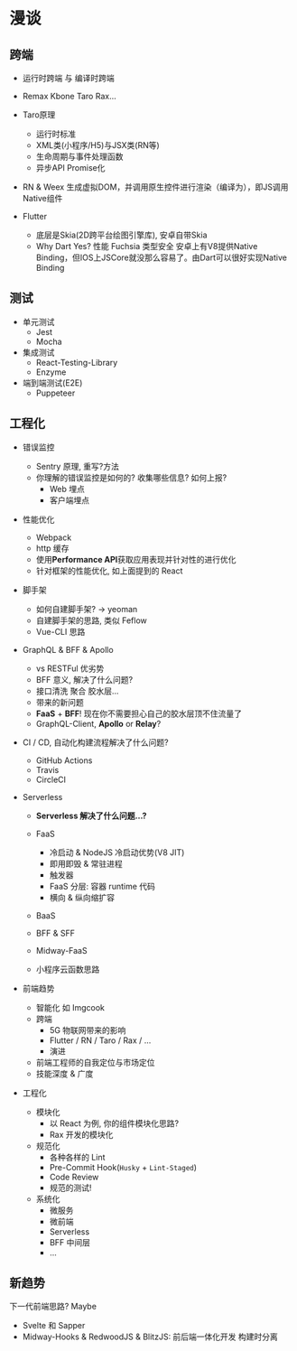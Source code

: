 # 漫谈

## 跨端

- 运行时跨端 与 编译时跨端

- Remax Kbone Taro Rax...

- Taro原理
  - 运行时标准
  - XML类(小程序/H5)与JSX类(RN等)
  - 生命周期与事件处理函数
  - 异步API Promise化
  
- RN & Weex 生成虚拟DOM，并调用原生控件进行渲染（编译为），即JS调用Native组件

- Flutter 

  - 底层是Skia(2D跨平台绘图引擎库), 安卓自带Skia
  - Why Dart Yes? 性能 Fuchsia 类型安全 安卓上有V8提供Native Binding，但IOS上JSCore就没那么容易了。由Dart可以很好实现Native Binding

## 测试

- 单元测试
  - Jest
  - Mocha
- 集成测试
  - React-Testing-Library
  - Enzyme
- 端到端测试(E2E)
  - Puppeteer

## 工程化

- 错误监控

  - Sentry 原理, 重写?方法
  - 你理解的错误监控是如何的? 收集哪些信息? 如何上报?
    - Web 埋点
    - 客户端埋点

- 性能优化

  - Webpack
  - http 缓存
  - 使用**Performance API**获取应用表现并针对性的进行优化
  - 针对框架的性能优化, 如上面提到的 React

- 脚手架

  - 如何自建脚手架? -> yeoman
  - 自建脚手架的思路, 类似 Feflow
  - Vue-CLI 思路

- GraphQL & BFF & Apollo

  - vs RESTFul 优劣势
  - BFF 意义, 解决了什么问题?
  - 接口清洗 聚合 胶水层...
  - 带来的新问题
  - **FaaS** + **BFF**! 现在你不需要担心自己的胶水层顶不住流量了
  - GraphQL-Client, **Apollo** or **Relay**?

- CI / CD, 自动化构建流程解决了什么问题?

  - GitHub Actions
  - Travis
  - CircleCI

- Serverless

  - **Serverless 解决了什么问题...?**

  - FaaS
    - 冷启动 & NodeJS 冷启动优势(V8 JIT)
    - 即用即毁 & 常驻进程
    - 触发器
    - FaaS 分层: 容器 runtime 代码
    - 横向 & 纵向缩扩容
  - BaaS
  - BFF & SFF
  - Midway-FaaS
  - 小程序云函数思路

- 前端趋势

  - 智能化 如 Imgcook
  - 跨端
    - 5G 物联网带来的影响
    - Flutter / RN / Taro / Rax / ...
    - 演进
  - 前端工程师的自我定位与市场定位
  - 技能深度 & 广度

- 工程化
  - 模块化
    - 以 React 为例, 你的组件模块化思路?
    - Rax 开发的模块化
  - 规范化
    - 各种各样的 Lint
    - Pre-Commit Hook(`Husky` + `Lint-Staged`)
    - Code Review
    - 规范的测试!
  - 系统化
    - 微服务
    - 微前端
    - Serverless
    - BFF 中间层
    - ...

## 新趋势

下一代前端思路? Maybe

- Svelte 和 Sapper
- Midway-Hooks & RedwoodJS & BlitzJS: 前后端一体化开发  构建时分离